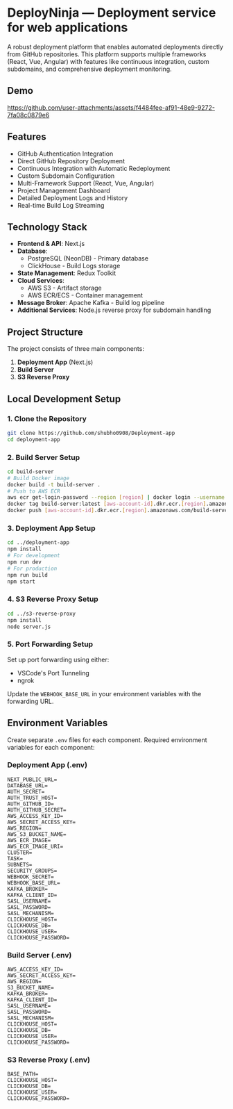 # DeployNinja — Deployment service for web applications

A robust deployment platform that enables automated deployments directly from GitHub repositories. This platform supports multiple frameworks (React, Vue, Angular) with features like continuous integration, custom subdomains, and comprehensive deployment monitoring.

## Demo


https://github.com/user-attachments/assets/f4484fee-af91-48e9-9272-7fa08c0879e6



## Features

- GitHub Authentication Integration
- Direct GitHub Repository Deployment
- Continuous Integration with Automatic Redeployment
- Custom Subdomain Configuration
- Multi-Framework Support (React, Vue, Angular)
- Project Management Dashboard
- Detailed Deployment Logs and History
- Real-time Build Log Streaming

## Technology Stack

- **Frontend & API**: Next.js
- **Database**: 
  - PostgreSQL (NeonDB) - Primary database
  - ClickHouse - Build Logs storage
- **State Management**: Redux Toolkit
- **Cloud Services**:
  - AWS S3 - Artifact storage
  - AWS ECR/ECS - Container management
- **Message Broker**: Apache Kafka - Build log pipeline
- **Additional Services**: Node.js reverse proxy for subdomain handling

## Project Structure

The project consists of three main components:

1. **Deployment App** (Next.js)
2. **Build Server**
3. **S3 Reverse Proxy**

## Local Development Setup

### 1. Clone the Repository

```bash
git clone https://github.com/shubho0908/Deployment-app
cd deployment-app
```

### 2. Build Server Setup

```bash
cd build-server
# Build Docker image
docker build -t build-server .
# Push to AWS ECR
aws ecr get-login-password --region [region] | docker login --username AWS --password-stdin [aws-account-id].dkr.ecr.[region].amazonaws.com
docker tag build-server:latest [aws-account-id].dkr.ecr.[region].amazonaws.com/build-server:latest
docker push [aws-account-id].dkr.ecr.[region].amazonaws.com/build-server:latest
```

### 3. Deployment App Setup

```bash
cd ../deployment-app
npm install
# For development
npm run dev
# For production
npm run build
npm start
```

### 4. S3 Reverse Proxy Setup

```bash
cd ../s3-reverse-proxy
npm install
node server.js
```

### 5. Port Forwarding Setup

Set up port forwarding using either:
- VSCode's Port Tunneling
- ngrok

Update the `WEBHOOK_BASE_URL` in your environment variables with the forwarding URL.

## Environment Variables

Create separate `.env` files for each component. Required environment variables for each component:

### Deployment App (.env)
```plaintext
NEXT_PUBLIC_URL=
DATABASE_URL=
AUTH_SECRET=
AUTH_TRUST_HOST=
AUTH_GITHUB_ID=
AUTH_GITHUB_SECRET=
AWS_ACCESS_KEY_ID=
AWS_SECRET_ACCESS_KEY=
AWS_REGION=
AWS_S3_BUCKET_NAME=
AWS_ECR_IMAGE=
AWS_ECR_IMAGE_URI=
CLUSTER=
TASK=
SUBNETS=
SECURITY_GROUPS=
WEBHOOK_SECRET=
WEBHOOK_BASE_URL=
KAFKA_BROKER=
KAFKA_CLIENT_ID=
SASL_USERNAME=
SASL_PASSWORD=
SASL_MECHANISM=
CLICKHOUSE_HOST=
CLICKHOUSE_DB=
CLICKHOUSE_USER=
CLICKHOUSE_PASSWORD=
```

### Build Server (.env)
```plaintext
AWS_ACCESS_KEY_ID=
AWS_SECRET_ACCESS_KEY=
AWS_REGION=
S3_BUCKET_NAME=
KAFKA_BROKER=
KAFKA_CLIENT_ID=
SASL_USERNAME=
SASL_PASSWORD=
SASL_MECHANISM=
CLICKHOUSE_HOST=
CLICKHOUSE_DB=
CLICKHOUSE_USER=
CLICKHOUSE_PASSWORD=
```

### S3 Reverse Proxy (.env)
```plaintext
BASE_PATH=
CLICKHOUSE_HOST=
CLICKHOUSE_DB=
CLICKHOUSE_USER=
CLICKHOUSE_PASSWORD=
```
